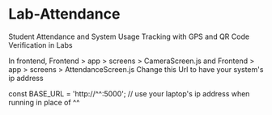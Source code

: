 # Lab-Attendance
Student Attendance and System Usage Tracking with GPS and QR Code Verification in Labs

In frontend,
Frontend > app > screens > CameraScreen.js 
and 
Frontend > app > screens > AttendanceScreen.js
Change this Url to have your system's ip address

const BASE_URL = 'http://^^:5000'; // use your laptop's ip address when running in place of ^^
